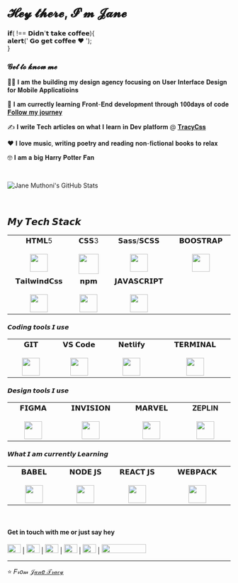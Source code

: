 # 𝓗𝓮𝔂 𝓽𝓱𝓮𝓻𝓮, 𝓘'𝓶 𝓙𝓪𝓷𝓮

𝗶𝗳( !== 𝗗𝗶𝗱𝗻'𝘁 𝘁𝗮𝗸𝗲 𝗰𝗼𝗳𝗳𝗲𝗲){ <br>
𝗮𝗹𝗲𝗿𝘁(' 𝗚𝗼 𝗴𝗲𝘁 𝗰𝗼𝗳𝗳𝗲𝗲 ❤️ '); <br>
}


### 𝓖𝓮𝓽 𝓽𝓸 𝓴𝓷𝓸𝔀 𝓶𝓮

👩‍💻 𝐈 𝐚𝐦 𝐭𝐡𝐞 𝐛𝐮𝐢𝐥𝐝𝐢𝐧𝐠 𝐦𝐲 𝐝𝐞𝐬𝐢𝐠𝐧 𝐚𝐠𝐞𝐧𝐜𝐲 𝐟𝐨𝐜𝐮𝐬𝐢𝐧𝐠 𝐨𝐧 𝐔𝐬𝐞𝐫 𝐈𝐧𝐭𝐞𝐫𝐟𝐚𝐜𝐞 𝐃𝐞𝐬𝐢𝐠𝐧 𝐟𝐨𝐫 𝐌𝐨𝐛𝐢𝐥𝐞 𝐀𝐩𝐩𝐥𝐢𝐜𝐚𝐭𝐢𝐨𝐢𝐧𝐬

👣 𝐈 𝐚𝐦 𝐜𝐮𝐫𝐫𝐞𝐜𝐭𝐥𝐲 𝐥𝐞𝐚𝐫𝐧𝐢𝐧𝐠 𝐅𝐫𝐨𝐧𝐭-𝐄𝐧𝐝 𝐝𝐞𝐯𝐞𝐥𝐨𝐩𝐦𝐞𝐧𝐭 𝐭𝐡𝐫𝐨𝐮𝐠𝐡 𝟏𝟎𝟎𝐝𝐚𝐲𝐬 𝐨𝐟 𝐜𝐨𝐝𝐞 [𝐅𝐨𝐥𝐥𝐨𝐰 𝐦𝐲 𝐣𝐨𝐮𝐫𝐧𝐞𝐲](https://github.com/muchirijane/100-days-of-code-1)

✍ 𝐈 𝐰𝐫𝐢𝐭𝐞 𝐓𝐞𝐜𝐡 𝐚𝐫𝐭𝐢𝐜𝐥𝐞𝐬 𝐨𝐧 𝐰𝐡𝐚𝐭 𝐈 𝐥𝐞𝐚𝐫𝐧 𝐢𝐧 𝐃𝐞𝐯 𝐩𝐥𝐚𝐭𝐟𝐨𝐫𝐦 @ [𝐓𝐫𝐚𝐜𝐲𝐂𝐬𝐬](https://dev.to/tracycss)

❤️ 𝐈 𝐥𝐨𝐯𝐞 𝐦𝐮𝐬𝐢𝐜, 𝐰𝐫𝐢𝐭𝐢𝐧𝐠 𝐩𝐨𝐞𝐭𝐫𝐲 𝐚𝐧𝐝 𝐫𝐞𝐚𝐝𝐢𝐧𝐠 𝐧𝐨𝐧-𝐟𝐢𝐜𝐭𝐢𝐨𝐧𝐚𝐥 𝐛𝐨𝐨𝐤𝐬 𝐭𝐨 𝐫𝐞𝐥𝐚𝐱

🤓 𝐈 𝐚𝐦 𝐚 𝐛𝐢𝐠 𝐇𝐚𝐫𝐫𝐲 𝐏𝐨𝐭𝐭𝐞𝐫 𝐅𝐚𝐧

<br>


![Jane Muthoni's GitHub Stats](https://github-readme-stats.vercel.app/api?username=muchirijane&hide=["stars"]&show_icons=true)

<br>

## 𝙈𝙮 𝙏𝙚𝙘𝙝 𝙎𝙩𝙖𝙘𝙠
<table>
  <tbody>
    <tr valign="top">
      <td width="2%" align="center">
        <span>𝗛𝗧𝗠𝗟5</span><br><br>
        <img height="40px" src="https://cdn.svgporn.com/logos/html-5.svg">
      </td>
      <td width="2%" align="center">
        <span>𝗖𝗦𝗦3</span><br><br>
        <img height="45px" src="https://cdn.svgporn.com/logos/css-3.svg">
      </td>
      <td width="2%" align="center">
        <span>𝗦𝗮𝘀𝘀/𝗦𝗖𝗦𝗦</span><br><br>
        <img height="40px" src="https://cdn.svgporn.com/logos/sass.svg">
      </td>
      <td width="2%" align="center">
        <span>𝗕𝗢𝗢𝗦𝗧𝗥𝗔𝗣</span><br><br>
        <img height="40px" src="https://cdn.svgporn.com/logos/bootstrap.svg">
      </td>
    </tr>
    <tr valign="top">
      <td width="2%" align="center">
        <span>𝗧𝗮𝗶𝗹𝘄𝗶𝗻𝗱𝗖𝘀𝘀</span><br><br>
        <img height="40px" src="https://cdn.svgporn.com/logos/tailwindcss-icon.svg">
      </td>
      <td width="2%" align="center">
        <span>𝗻𝗽𝗺</span><br><br>
        <img height="40px" src="https://cdn.svgporn.com/logos/npm.svg">
      </td>
      <td width="2%" align="center">
        <span>𝗝𝗔𝗩𝗔𝗦𝗖𝗥𝗜𝗣𝗧</span><br><br>
        <img height="40px" src="https://cdn.svgporn.com/logos/javascript.svg">
      </td>
    </tr>
    
  </tbody>
</table>


#### 𝘾𝙤𝙙𝙞𝙣𝙜 𝙩𝙤𝙤𝙡𝙨 𝙄 𝙪𝙨𝙚
<table>
  <tbody>
    <tr valign="top">
      <td width="2%" align="center">
        <span>𝗚𝗜𝗧</span><br><br>
        <img height="40px" src="https://cdn.svgporn.com/logos/git-icon.svg">
      </td>
      <td width="2%" align="center">
        <span>𝗩𝗦 𝗖𝗼𝗱𝗲</span><br><br>
        <img height="40px" src="https://cdn.svgporn.com/logos/visual-studio-code.svg">
      </td>
      <td width="2%" align="center">
        <span>𝗡𝗲𝘁𝗹𝗶𝗳𝘆</span><br><br>
        <img height="40px" src="https://cdn.svgporn.com/logos/netlify.svg">
      </td>
      <td width="2%" align="center">
        <span>𝗧𝗘𝗥𝗠𝗜𝗡𝗔𝗟</span><br><br>
        <img height="40px" src="https://cdn.svgporn.com/logos/terminal.svg">
      </td>
    </tr>
  </tbody>
</table>




#### 𝘿𝙚𝙨𝙞𝙜𝙣 𝙩𝙤𝙤𝙡𝙨 𝙄 𝙪𝙨𝙚
<table>
  <tbody>
    <tr valign="top">
      <td width="2%" align="center">
        <span>𝗙𝗜𝗚𝗠𝗔</span><br><br>
        <img height="40px" src="https://cdn.svgporn.com/logos/figma.svg">
      </td>
      <td width="2%" align="center">
        <span>𝗜𝗡𝗩𝗜𝗦𝗜𝗢𝗡</span><br><br>
        <img height="40px" src="https://cdn.svgporn.com/logos/invision.svg">
      </td>
      <td width="2%" align="center">
        <span>𝗠𝗔𝗥𝗩𝗘𝗟</span><br><br>
        <img height="40px" src="https://cdn.svgporn.com/logos/marvel.svg">
      </td>
      <td width="2%" align="center">
        <span>𝐙𝐄𝐏𝐋𝐈𝐍</span><br><br>
        <img height="40px" src="https://cdn.svgporn.com/logos/zeplin.svg">
      </td>
    </tr>
  </tbody>
</table>


#### 𝙒𝙝𝙖𝙩 𝙄 𝙖𝙢 𝙘𝙪𝙧𝙧𝙚𝙣𝙩𝙡𝙮 𝙇𝙚𝙖𝙧𝙣𝙞𝙣𝙜
<table>
  <tbody>
    <tr valign="top">
      <td width="2%" align="center">
        <span>𝗕𝗔𝗕𝗘𝗟</span><br><br>
        <img height="40px" src="https://cdn.svgporn.com/logos/babel.svg">
      </td>
      <td width="2%" align="center">
        <span>𝗡𝗢𝗗𝗘 𝗝𝗦</span><br><br>
        <img height="40px" src="https://cdn.svgporn.com/logos/nodejs-icon.svg">
      </td>
      <td width="2%" align="center">
        <span>𝗥𝗘𝗔𝗖𝗧 𝗝𝗦</span><br><br>
        <img height="40px" src="https://cdn.svgporn.com/logos/react.svg">
      </td>
      <td width="2%" align="center">
        <span>𝗪𝗘𝗕𝗣𝗔𝗖𝗞</span><br><br>
        <img height="40px" src="https://cdn.svgporn.com/logos/webpack.svg">
      </td>
    </tr>
  </tbody>
</table>

<br>

#### Get in touch with me or just say hey
[<img width = "30px" height="20px" src="https://cdn.svgporn.com/logos/twitter.svg">](https://twitter.com/TracyCss)  | [<img  height="20px" width = "30px" src="https://cdn.svgporn.com/logos/github-icon.svg">](https://github.com/muchirijane)  |  [<img width = "30px" height="20px" src="https://cdn.svgporn.com/logos/gitlab.svg">](https://gitlab.com/muchirijane) |  [<img  width = "30px" height="20px" src="https://cdn.svgporn.com/logos/codepen-icon.svg">](https://codepen.io/tracey_jane) | [<img width = "30px"  height="20px" src="https://cdn.svgporn.com/logos/pinterest.svg">](https://www.pinterest.com/janejeiks) | [<img width = "100px"  height="20px" src="https://cdn.svgporn.com/logos/behance.svg">](https://www.behance.net/muchirijane) 

---
⭐️ 𝐹𝓇𝑜𝓂 [𝒥𝒶𝓃𝑒 𝒯𝓇𝒶𝒸𝓎](https://github.com/muchirijane)
